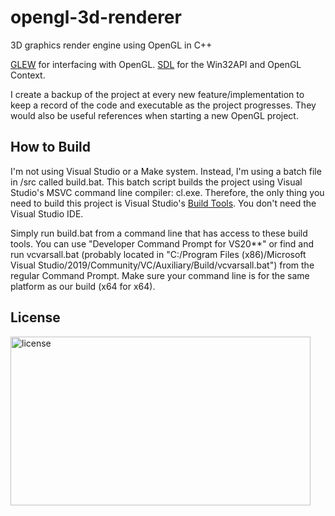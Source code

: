 # opengl-3d-renderer
3D graphics render engine using OpenGL in C++

[GLEW](http://glew.sourceforge.net/) for interfacing with OpenGL.
[SDL](https://www.libsdl.org/) for the Win32API and OpenGL Context. 

I create a backup of the project at every new feature/implementation to keep a record of the code and executable as the project progresses. They would also be useful references when starting a new OpenGL project.

## How to Build
I'm not using Visual Studio or a Make system. Instead, I'm using a batch file in /src called build.bat. This batch script builds the project using Visual Studio's MSVC command line compiler: cl.exe. Therefore, the only thing you need to build this project is Visual Studio's [Build Tools](https://visualstudio.microsoft.com/downloads/#build-tools-for-visual-studio-2019). You don't need the Visual Studio IDE. 

Simply run build.bat from a command line that has access to these build tools. You can use "Developer Command Prompt for VS20**" or find and run vcvarsall.bat (probably located in "C:/Program Files (x86)/Microsoft Visual Studio/2019/Community/VC/Auxiliary/Build/vcvarsall.bat") from the regular Command Prompt. Make sure your command line is for the same platform as our build (x64 for x64).

## License

<img src="https://i.imgur.com/V9VYXiR.png" alt="license" width="480" height="270">
